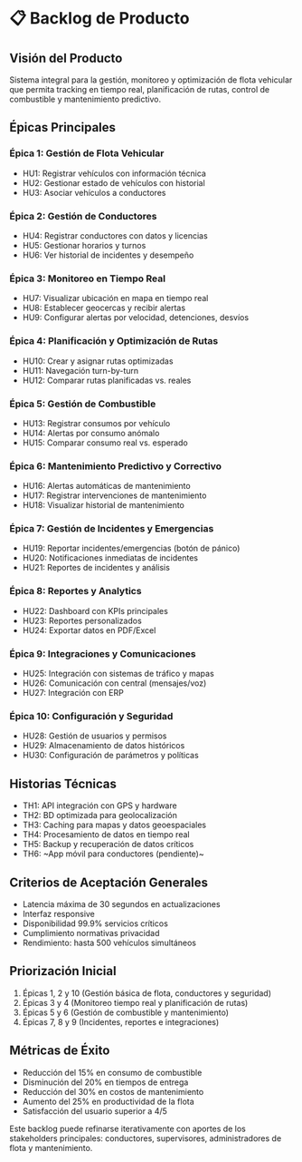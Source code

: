 # 📋 Backlog de Producto

## Visión del Producto

Sistema integral para la gestión, monitoreo y optimización de flota vehicular que permita tracking en tiempo real, planificación de rutas, control de combustible y mantenimiento predictivo.

## Épicas Principales

### Épica 1: Gestión de Flota Vehicular

- HU1: Registrar vehículos con información técnica
- HU2: Gestionar estado de vehículos con historial
- HU3: Asociar vehículos a conductores

### Épica 2: Gestión de Conductores

- HU4: Registrar conductores con datos y licencias
- HU5: Gestionar horarios y turnos
- HU6: Ver historial de incidentes y desempeño

### Épica 3: Monitoreo en Tiempo Real

- HU7: Visualizar ubicación en mapa en tiempo real
- HU8: Establecer geocercas y recibir alertas
- HU9: Configurar alertas por velocidad, detenciones, desvíos

### Épica 4: Planificación y Optimización de Rutas

- HU10: Crear y asignar rutas optimizadas
- HU11: Navegación turn-by-turn
- HU12: Comparar rutas planificadas vs. reales

### Épica 5: Gestión de Combustible

- HU13: Registrar consumos por vehículo
- HU14: Alertas por consumo anómalo
- HU15: Comparar consumo real vs. esperado

### Épica 6: Mantenimiento Predictivo y Correctivo

- HU16: Alertas automáticas de mantenimiento
- HU17: Registrar intervenciones de mantenimiento
- HU18: Visualizar historial de mantenimiento

### Épica 7: Gestión de Incidentes y Emergencias

- HU19: Reportar incidentes/emergencias (botón de pánico)
- HU20: Notificaciones inmediatas de incidentes
- HU21: Reportes de incidentes y análisis

### Épica 8: Reportes y Analytics

- HU22: Dashboard con KPIs principales
- HU23: Reportes personalizados
- HU24: Exportar datos en PDF/Excel

### Épica 9: Integraciones y Comunicaciones

- HU25: Integración con sistemas de tráfico y mapas
- HU26: Comunicación con central (mensajes/voz)
- HU27: Integración con ERP

### Épica 10: Configuración y Seguridad

- HU28: Gestión de usuarios y permisos
- HU29: Almacenamiento de datos históricos
- HU30: Configuración de parámetros y políticas

## Historias Técnicas

- TH1: API integración con GPS y hardware
- TH2: BD optimizada para geolocalización
- TH3: Caching para mapas y datos geoespaciales
- TH4: Procesamiento de datos en tiempo real
- TH5: Backup y recuperación de datos críticos
- TH6: ~App móvil para conductores (pendiente)~

## Criterios de Aceptación Generales

- Latencia máxima de 30 segundos en actualizaciones
- Interfaz responsive
- Disponibilidad 99.9% servicios críticos
- Cumplimiento normativas privacidad
- Rendimiento: hasta 500 vehículos simultáneos

## Priorización Inicial

1. Épicas 1, 2 y 10 (Gestión básica de flota, conductores y seguridad)
2. Épicas 3 y 4 (Monitoreo tiempo real y planificación de rutas)
3. Épicas 5 y 6 (Gestión de combustible y mantenimiento)
4. Épicas 7, 8 y 9 (Incidentes, reportes e integraciones)

## Métricas de Éxito

- Reducción del 15% en consumo de combustible
- Disminución del 20% en tiempos de entrega
- Reducción del 30% en costos de mantenimiento
- Aumento del 25% en productividad de la flota
- Satisfacción del usuario superior a 4/5

Este backlog puede refinarse iterativamente con aportes de los stakeholders principales: conductores, supervisores, administradores de flota y mantenimiento.
